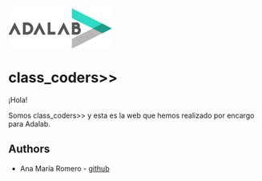 ![Adalab](_src/assets/images/logo-adalab-80px.png)
# class_coders>>
¡Hola! 

Somos class_coders>> y esta es la web que hemos realizado por encargo para Adalab. 

## Authors
* Ana María Romero - [github](https://github.com/superanika)
